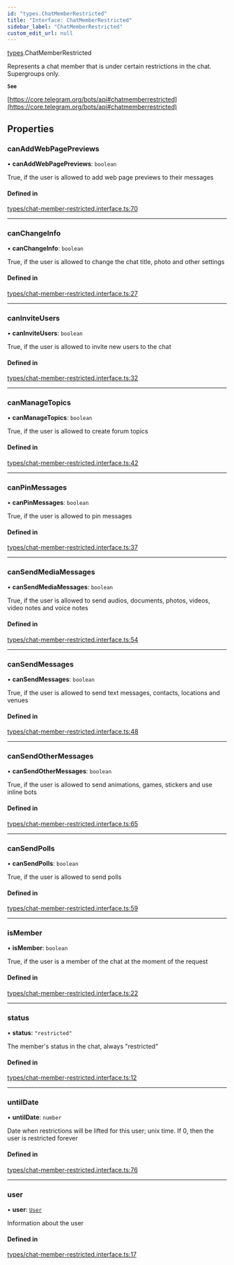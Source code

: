 ```yaml
---
id: "types.ChatMemberRestricted"
title: "Interface: ChatMemberRestricted"
sidebar_label: "ChatMemberRestricted"
custom_edit_url: null
---
```


[types](../modules/types.md).ChatMemberRestricted

Represents a chat member that is under certain restrictions in the chat.
Supergroups only.

**`See`**

[https://core.telegram.org/bots/api#chatmemberrestricted](https://core.telegram.org/bots/api#chatmemberrestricted)

## Properties

### canAddWebPagePreviews

• **canAddWebPagePreviews**: `boolean`

True, if the user is allowed to add web page previews to their messages

#### Defined in

[types/chat-member-restricted.interface.ts:70](https://github.com/DeityLamb/telegramjs/blob/32b4cca/packages/common/lib/interfaces/types/chat-member-restricted.interface.ts#L70)

___

### canChangeInfo

• **canChangeInfo**: `boolean`

True, if the user is allowed to change the chat title, photo and other settings

#### Defined in

[types/chat-member-restricted.interface.ts:27](https://github.com/DeityLamb/telegramjs/blob/32b4cca/packages/common/lib/interfaces/types/chat-member-restricted.interface.ts#L27)

___

### canInviteUsers

• **canInviteUsers**: `boolean`

True, if the user is allowed to invite new users to the chat

#### Defined in

[types/chat-member-restricted.interface.ts:32](https://github.com/DeityLamb/telegramjs/blob/32b4cca/packages/common/lib/interfaces/types/chat-member-restricted.interface.ts#L32)

___

### canManageTopics

• **canManageTopics**: `boolean`

True, if the user is allowed to create forum topics

#### Defined in

[types/chat-member-restricted.interface.ts:42](https://github.com/DeityLamb/telegramjs/blob/32b4cca/packages/common/lib/interfaces/types/chat-member-restricted.interface.ts#L42)

___

### canPinMessages

• **canPinMessages**: `boolean`

True, if the user is allowed to pin messages

#### Defined in

[types/chat-member-restricted.interface.ts:37](https://github.com/DeityLamb/telegramjs/blob/32b4cca/packages/common/lib/interfaces/types/chat-member-restricted.interface.ts#L37)

___

### canSendMediaMessages

• **canSendMediaMessages**: `boolean`

True, if the user is allowed to send audios, documents, photos, videos, video
notes and voice notes

#### Defined in

[types/chat-member-restricted.interface.ts:54](https://github.com/DeityLamb/telegramjs/blob/32b4cca/packages/common/lib/interfaces/types/chat-member-restricted.interface.ts#L54)

___

### canSendMessages

• **canSendMessages**: `boolean`

True, if the user is allowed to send text messages, contacts, locations and
venues

#### Defined in

[types/chat-member-restricted.interface.ts:48](https://github.com/DeityLamb/telegramjs/blob/32b4cca/packages/common/lib/interfaces/types/chat-member-restricted.interface.ts#L48)

___

### canSendOtherMessages

• **canSendOtherMessages**: `boolean`

True, if the user is allowed to send animations, games, stickers and use inline
bots

#### Defined in

[types/chat-member-restricted.interface.ts:65](https://github.com/DeityLamb/telegramjs/blob/32b4cca/packages/common/lib/interfaces/types/chat-member-restricted.interface.ts#L65)

___

### canSendPolls

• **canSendPolls**: `boolean`

True, if the user is allowed to send polls

#### Defined in

[types/chat-member-restricted.interface.ts:59](https://github.com/DeityLamb/telegramjs/blob/32b4cca/packages/common/lib/interfaces/types/chat-member-restricted.interface.ts#L59)

___

### isMember

• **isMember**: `boolean`

True, if the user is a member of the chat at the moment of the request

#### Defined in

[types/chat-member-restricted.interface.ts:22](https://github.com/DeityLamb/telegramjs/blob/32b4cca/packages/common/lib/interfaces/types/chat-member-restricted.interface.ts#L22)

___

### status

• **status**: ``"restricted"``

The member's status in the chat, always "restricted"

#### Defined in

[types/chat-member-restricted.interface.ts:12](https://github.com/DeityLamb/telegramjs/blob/32b4cca/packages/common/lib/interfaces/types/chat-member-restricted.interface.ts#L12)

___

### untilDate

• **untilDate**: `number`

Date when restrictions will be lifted for this user; unix time. If 0, then the
user is restricted forever

#### Defined in

[types/chat-member-restricted.interface.ts:76](https://github.com/DeityLamb/telegramjs/blob/32b4cca/packages/common/lib/interfaces/types/chat-member-restricted.interface.ts#L76)

___

### user

• **user**: [`User`](types.User.md)

Information about the user

#### Defined in

[types/chat-member-restricted.interface.ts:17](https://github.com/DeityLamb/telegramjs/blob/32b4cca/packages/common/lib/interfaces/types/chat-member-restricted.interface.ts#L17)

